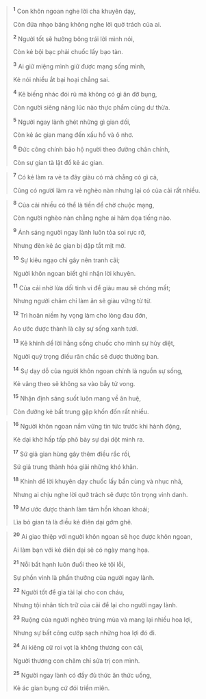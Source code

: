 > <sup><b>1</b></sup> Con khôn ngoan nghe lời cha khuyên dạy,
> 
> Còn đứa nhạo báng không nghe lời quở trách của ai.
> 
> <sup><b>2</b></sup> Người tốt sẽ hưởng bông trái lời mình nói,
> 
> Còn kẻ bội bạc phải chuốc lấy bạo tàn.
> 
> <sup><b>3</b></sup> Ai giữ miệng mình giữ được mạng sống mình,
> 
> Kẻ nói nhiều ắt bại hoại chẳng sai.
> 
> <sup><b>4</b></sup> Kẻ biếng nhác đói rũ mà không có gì ăn đỡ bụng,
> 
> Còn người siêng năng lúc nào thực phẩm cũng dư thừa.
> 
> <sup><b>5</b></sup> Người ngay lành ghét những gì gian dối,
> 
> Còn kẻ ác gian mang đến xấu hổ và ô nhơ.
> 
> <sup><b>6</b></sup> Ðức công chính bảo hộ người theo đường chân chính,
> 
> Còn sự gian tà lật đổ kẻ ác gian.
>


> <sup><b>7</b></sup> Có kẻ làm ra vẻ ta đây giàu có mà chẳng có gì cả,
> 
> Cũng có người làm ra vẻ nghèo nàn nhưng lại có của cải rất nhiều.
>


> <sup><b>8</b></sup> Của cải nhiều có thể là tiền để chờ chuộc mạng,
> 
> Còn người nghèo nàn chẳng nghe ai hăm dọa tiếng nào.
> 
> <sup><b>9</b></sup> Ánh sáng người ngay lành luôn tỏa soi rực rỡ,
> 
> Nhưng đèn kẻ ác gian bị dập tắt mịt mờ.
> 
> <sup><b>10</b></sup> Sự kiêu ngạo chỉ gây nên tranh cãi;
> 
> Người khôn ngoan biết ghi nhận lời khuyên.
> 
> <sup><b>11</b></sup> Của cải nhờ lừa dối tinh vi để giàu mau sẽ chóng mất;
> 
> Nhưng người chăm chỉ làm ăn sẽ giàu vững từ từ.
> 
> <sup><b>12</b></sup> Trì hoãn niềm hy vọng làm cho lòng đau đớn,
> 
> Ao ước được thành là cây sự sống xanh tươi.
> 
> <sup><b>13</b></sup> Kẻ khinh dể lời hằng sống chuốc cho mình sự hủy diệt,
> 
> Người quý trọng điều răn chắc sẽ được thưởng ban.
> 
> <sup><b>14</b></sup> Sự dạy dỗ của người khôn ngoan chính là nguồn sự sống,
> 
> Kẻ vâng theo sẽ không sa vào bẫy tử vong.
> 
> <sup><b>15</b></sup> Nhận định sáng suốt luôn mang về ân huệ,
> 
> Còn đường kẻ bất trung gặp khốn đốn rất nhiều.
>


> <sup><b>16</b></sup> Người khôn ngoan nắm vững tin tức trước khi hành động,
> 
> Kẻ dại khờ hấp tấp phô bày sự dại dột mình ra.
> 
> <sup><b>17</b></sup> Sứ giả gian hùng gây thêm điều rắc rối,
> 
> Sứ giả trung thành hóa giải những khó khăn.
> 
> <sup><b>18</b></sup> Khinh dể lời khuyên dạy chuốc lấy bần cùng và nhục nhã,
> 
> Nhưng ai chịu nghe lời quở trách sẽ được tôn trọng vinh danh.
> 
> <sup><b>19</b></sup> Mơ ước được thành làm tâm hồn khoan khoái;
> 
> Lìa bỏ gian tà là điều kẻ điên dại gớm ghê.
>


> <sup><b>20</b></sup> Ai giao thiệp với người khôn ngoan sẽ học được khôn ngoan,
> 
> Ai làm bạn với kẻ điên dại sẽ có ngày mang họa.
> 
> <sup><b>21</b></sup> Nỗi bất hạnh luôn đuổi theo kẻ tội lỗi,
> 
> Sự phồn vinh là phần thưởng của người ngay lành.
> 
> <sup><b>22</b></sup> Người tốt để gia tài lại cho con cháu,
> 
> Nhưng tội nhân tích trữ của cải để lại cho người ngay lành.
> 
> <sup><b>23</b></sup> Ruộng của người nghèo trúng mùa và mang lại nhiều hoa lợi,
> 
> Nhưng sự bất công cướp sạch những hoa lợi đó đi.
> 
> <sup><b>24</b></sup> Ai kiêng cữ roi vọt là không thương con cái,
> 
> Người thương con chăm chỉ sửa trị con mình.
> 
> <sup><b>25</b></sup> Người ngay lành có đầy đủ thức ăn thức uống,
> 
> Kẻ ác gian bụng cứ đói triền miên.
>